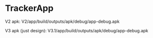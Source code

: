 # TrackerApp
V2 apk:
V2/app/build/outputs/apk/debug/app-debug.apk

V3 apk (just design):
V3.1/app/build/outputs/apk/debug/app-debug.apk
